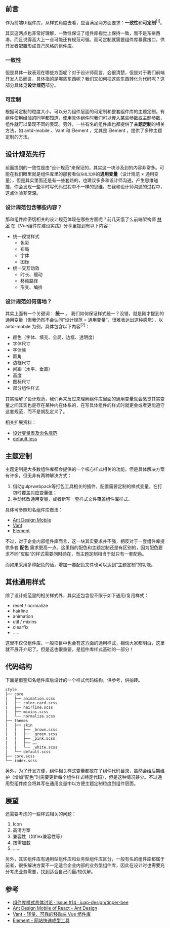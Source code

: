## 前言
作为前端UI组件库，从样式角度去看，应当满足两方面要求：**一致性**和**可定制**<sup>[1]</sup>。

其实这两点也非常好理解，一致性保证了组件库视觉上保持一致，而不是东拼西凑，而且说得高大上一点可能还有规范可循。而可定制就需要组件库暴露接口，供开发者配置形成自己风格的组件库。

### 一致性
但是具体一致表现在哪些方面呢？对于设计师而言，会很清楚，但是对于我们前端开发人员而言，具体指的是哪些东西呢？我们又如何把这些东西转化为代码呢？这部分具体见**设计规范**部分。

### 可定制
根据可定制的粒度大小，可以分为组件层面的可定制和整套组件库的主题定制。有组件使用经验的同学都知道，使用具体组件时我们可以传入某些参数或主题参数，组件就可以呈现不同的表现。另外，一些有名的组件库也都提供了**主题定制**的相关方法，如 antd-mobile 、Vant 和 Element ，尤其是 Element ，提供了多种主题定制的方法。


## 设计规范先行
前面提到的一致性是由“设计规范”来保证的，其实这一块涉及到的内容非常多。可能在我们眼里就是组件库里的那套看似`杂乱无序`的**通用变量**（设计规范 ≠ 通用变量），但是其实里面还是有一些套路的，也建议多多和设计师沟通，产生思维碰撞，你会发现一些平时写代码过程中不一样的思维。在我和设计师沟通的过程中，这点体验非常深。

### 设计规范包含哪些内容？
那和组件库密切相关的设计规范体现在哪些方面呢？前几天饿了么前端架构师 [林溪](https://github.com/lin-xi) 在《Vue组件库建设实践》分享里提到有以下内容：
- 统一视觉样式
	- 色彩
	- 布局
	- 字体
	- 图标
- 统一交互动效
	- 时长、缓动
	- 移动路径
	- 形变、编排

### 设计规范如何落地？
其实上面有一个关键词： **统一** 。 我们如何保证样式统一？没错，就是刚才提到的通用变量（但我仍然不会认同“设计规范 = 通用变量”，很难表达出这种感觉），以 antd-mobile 为例，具体包含以下内容<sup>[2]</sup>：

- 颜色（字体、填充、全局、边框、透明度）
- 字体尺寸
- 字体族
- 圆角
- 边框尺寸
- 间距（水平、垂直）
- 高度
- 图标尺寸
- 部分组件样式

其实理解了设计规范，我们再来反过来理解组件库里面的通用变量就会感觉其实变量之间其实也是存在某种内在体系的，在写具体组件的样式时就更会或者更能遵守这套规范，而不是胡乱定义了。

相关扩展资料：
- [设计变量表及命名规范](https://github.com/ant-design/ant-design-mobile/wiki/设计变量表及命名规范)
- [default.less](https://github.com/ant-design/ant-design-mobile/blob/master/components/style/themes/default.less)


## 主题定制
主题定制是大多数组件库都会提供的一个核心样式相关的功能。但是具体解决方案有许多，但无非有两种解决方式：
1. 借助gulp/webpack等打包工具相关的插件，配置需要定制的样式变量，在打包时覆盖对应变量值；
2. 手动修改通用变量，或者新写一套样式文件覆盖组件库样式。

具体可参照知名组件库做法：
- [Ant Design Mobile](http://antd-mobile.gitee.io/docs/react/customize-theme-cn)
- [Vant](https://youzan.github.io/vant/#/zh-CN/theme)
- [Element](http://element-cn.eleme.io/#/zh-CN/component/custom-theme)

不过，对于企业内部组件库而言，这一块其实要求并不强，相反对于一套组件库提供多套 **配色** 需求更高一点。这里指的配色和主题定制还是有区别的，因为配色要求不同“皮肤”的样式需要同时勋在，而主题定制相当于就只有一套配色。

而如果采用多种配色的话，增加一套配色文件也可以达到“主题定制”的功能。

## 其他通用样式
除了设计规范里的相关样式外，其实还包含但不限于如下通用/复用样式：
- reset / normalize
- hairline
- animation
- util / mixins
- clearfix
- ……

这里不仅仅组件库，一般项目中也会有这方面的通用样式，相信大家都明白，这里就不展开介绍了。但是这也很重要，是组件库样式基础的一部分！

## 代码结构
下面是借鉴知名组件库后设计的一个样式代码结构，供参考，供拍砖。
```
style
├── core
|   ├── animation.scss
|   ├── color-card.scss
|   ├── hairline.scss
|   ├── mixins.scss
|   └── normalize.scss
├── themes
|   ├── skin
|   |   ├── _brown.scss
|   |   ├── _green.scss
|   |   ├── _pink.scss
|   |   ├── ……
|   |   └── _white.scss
|   └── default.scss
├── core.scss
└── index.scss
```

另外，为了开发方便，组件相关样式变量都放在了组件代码目录，虽然会给后期维护（增加“配色”时需要更新每个组件样式特定代码），但是这种情况甚少。不过通用型组件库会将其写在通用变量中以方便主题定制粒度到组件层面。


## 展望
还需要考虑的一些样式相关的问题：
1. Icon
2. 高清方案
3. 兼容性（如flex兼容性等）
4. 按需加载
5. ……

另外，其实组件库有通用型组件库和业务型组件库区分，一般有名的组件库都属于前者，很多解决方案不一定适合企业内部的业务型组件库，因此在设计时也需要充分考虑业务需要，找到适合自己而最/较优解。

## 参考
- [组件库样式总体讨论 · Issue #14 · iuap-design/tinper-bee](https://github.com/iuap-design/tinper-bee/issues/14)
- [Ant Design Mobile of React - Ant Design](http://antd-mobile.gitee.io/index-cn)
- [Vant - 轻量、可靠的移动端 Vue 组件库](https://youzan.github.io/vant/#/zh-CN/intro)
- [Element - 网站快速成型工具](https://youzan.github.io/vant/#/zh-CN/intro)